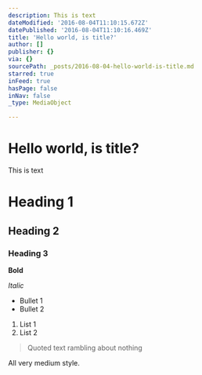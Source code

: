 ```yaml
---
description: This is text
dateModified: '2016-08-04T11:10:15.672Z'
datePublished: '2016-08-04T11:10:16.469Z'
title: 'Hello world, is title?'
author: []
publisher: {}
via: {}
sourcePath: _posts/2016-08-04-hello-world-is-title.md
starred: true
inFeed: true
hasPage: false
inNav: false
_type: MediaObject

---
```

# Hello world, is title?

This is text

# Heading 1

## Heading 2

### Heading 3

**Bold**

_Italic_

* Bullet 1
* Bullet 2

1. List 1
2. List 2

> Quoted text rambling about nothing

All very medium style.